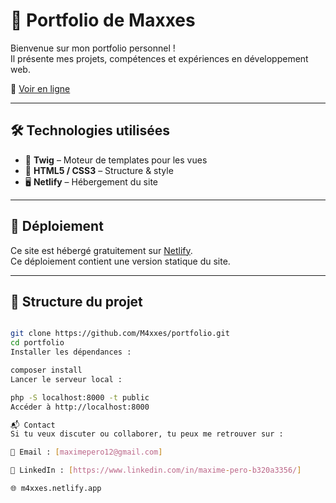 # 💼 Portfolio de Maxxes

Bienvenue sur mon portfolio personnel !  
Il présente mes projets, compétences et expériences en développement web.

🔗 [Voir en ligne](https://portefoliomaxxes.netlify.app/)

---

## 🛠️ Technologies utilisées

- 🎨 **Twig** – Moteur de templates pour les vues
- 💅 **HTML5 / CSS3** – Structure & style
- 🖥️ **Netlify** – Hébergement du site

---

## 🚀 Déploiement

Ce site est hébergé gratuitement sur [Netlify](https://www.netlify.com/).  
Ce déploiement contient une version statique du site.

---

## 📁 Structure du projet

```bash

git clone https://github.com/M4xxes/portfolio.git
cd portfolio
Installer les dépendances :

composer install
Lancer le serveur local :

php -S localhost:8000 -t public
Accéder à http://localhost:8000

📬 Contact
Si tu veux discuter ou collaborer, tu peux me retrouver sur :

📧 Email : [maximepero12@gmail.com]

💼 LinkedIn : [https://www.linkedin.com/in/maxime-pero-b320a3356/]

🌐 m4xxes.netlify.app